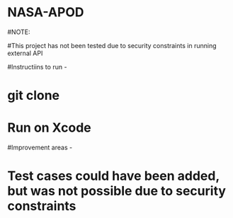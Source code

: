 # NASA-APOD

#NOTE:

#This project has not been tested due to security constraints in running external API


#Instructiins to run -
# git clone <path>
# Run on Xcode 

#Improvement areas -
# Test cases could have been added, but was not possible due to security constraints 
